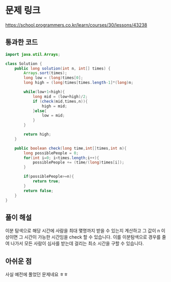 # 문제 링크
https://school.programmers.co.kr/learn/courses/30/lessons/43238
## 통과한 코드

```java
import java.util.Arrays;

class Solution {
	public long solution(int n, int[] times) {
		Arrays.sort(times);
		long low = (long)times[0];
		long high = (long)times[times.length-1]*(long)n;

		while(low+1<high){
			long mid = (low+high)/2;
			if (check(mid,times,n)){
				high = mid;
			}else{
				low = mid;
			}
		}

		return high;
	}

	public boolean check(long time,int[]times,int n){
		long possiblePeople = 0;
		for(int i=0; i<times.length;i++){
			possiblePeople += (time/(long)times[i]);
		}

		if(possiblePeople>=n){
			return true;
		}
		return false;
	}
}
```

## 풀이 해설
이분 탐색으로 해당 시간에 사람을 최대 몇명까지 받을 수 있는지 계산하고 그 값이 n 이상이면 그 시간이 가능한 시간임을 check 할 수 있습니다. 이를 이분탐색으로 경우를 줄여 나가서 모든 사람이 심사를 받는데 걸리는 최소 시간을 구할 수 있습니다.

## 아쉬운 점
사실 예전에 풀었던 문제네요 ㅎㅎ